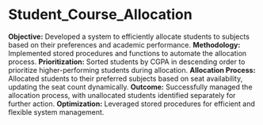 # Student_Course_Allocation
**Objective:** Developed a system to efficiently allocate students to subjects based on their preferences and academic performance.
**Methodology:** Implemented stored procedures and functions to automate the allocation process.
**Prioritization:** Sorted students by CGPA in descending order to prioritize higher-performing students during allocation.
**Allocation Process:** Allocated students to their preferred subjects based on seat availability, updating the seat count dynamically.
**Outcome:** Successfully managed the allocation process, with unallocated students identified separately for further action.
**Optimization:** Leveraged stored procedures for efficient and flexible system management.
